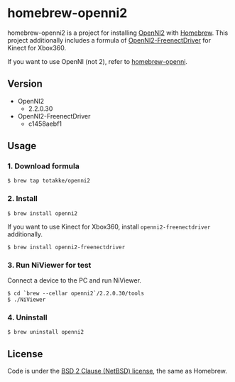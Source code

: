 # homebrew-openni2

homebrew-openni2 is a project for installing [OpenNI2][openni2] with [Homebrew][homebrew].
This project additionally includes a formula of [OpenNI2-FreenectDriver][openni2-freenectdriver] for Kinect for Xbox360.

If you want to use OpenNI (not 2), refer to [homebrew-openni][homebrew-openni].

## Version

* OpenNI2
    * 2.2.0.30
* OpenNI2-FreenectDriver
    * c1458aebf1

## Usage

### 1. Download formula

    $ brew tap totakke/openni2

### 2. Install

    $ brew install openni2

If you want to use Kinect for Xbox360, install `openni2-freenectdriver` additionally.

    $ brew install openni2-freenectdriver


### 3. Run NiViewer for test

Connect a device to the PC and run NiViewer.

    $ cd `brew --cellar openni2`/2.2.0.30/tools
    $ ./NiViewer

### 4. Uninstall

    $ brew uninstall openni2

## License

Code is under the [BSD 2 Clause (NetBSD) license][license], the same as Homebrew.

[openni2]:http://openni.org/
[homebrew]:http://mxcl.github.com/homebrew/
[openni2-freenectdriver]:https://github.com/piedar/OpenNI2-FreenectDriver
[homebrew-openni]:https://github.com/totakke/homebrew-openni
[license]:https://github.com/totakke/homebrew-openni2/blob/master/LICENSE

